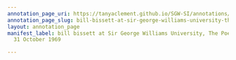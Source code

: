 ```yaml
---
annotation_page_uri: https://tanyaclement.github.io/SGW-SI/annotations/bill-bissett-at-sir-george-williams-university-the-poetry-series-31-october-1969-canvas-1-bill-bissett.json
annotation_page_slug: bill-bissett-at-sir-george-williams-university-the-poetry-series-31-october-1969-canvas-1-bill-bissett
layout: annotation_page
manifest_label: bill bissett at Sir George Williams University, The Poetry Series,
  31 October 1969

---
```

